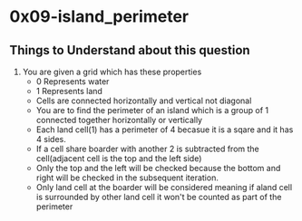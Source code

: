 # 0x09-island_perimeter

## Things to Understand about this question
1. You are given a grid which has these properties
	* 0 Represents water
	* 1 Represents land
	* Cells are connected horizontally and vertical not diagonal
	* You are to find the perimeter of an island which is a group of 1 connected together horizontally or vertically
	* Each land cell(1) has a perimeter of 4 becasue it is a sqare and it has 4 sides.
	* If a cell share boarder with another 2 is subtracted from the cell(adjacent cell is the top and the left side)
	* Only the top and the left will be checked because the bottom and right will be checked in the subsequent iteration.
	* Only land cell at the boarder will be considered meaning if aland cell is surrounded by other land cell it won't be counted as part of the perimeter
